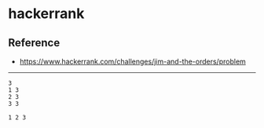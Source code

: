 # hackerrank
## Reference
* https://www.hackerrank.com/challenges/jim-and-the-orders/problem

***
```Sample Input
3
1 3
2 3
3 3
```

```Sample Output
1 2 3
```